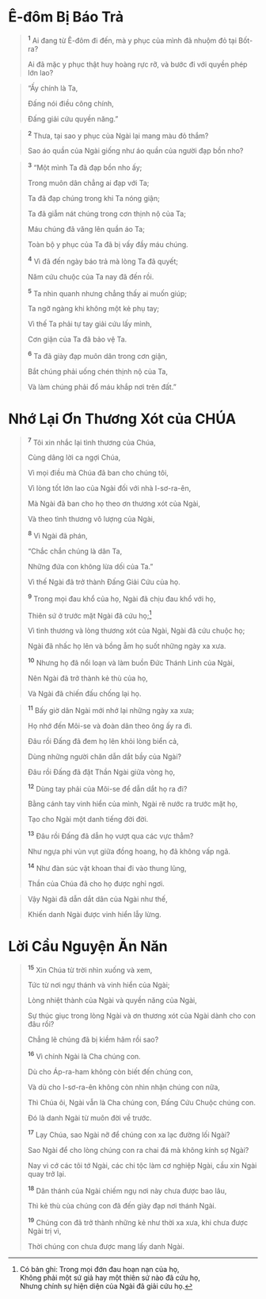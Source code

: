 # Ê-đôm Bị Báo Trả

> <sup><b>1</b></sup> Ai đang từ Ê-đôm đi đến, mà y phục của mình đã nhuộm đỏ tại Bốt-ra?
> 
> Ai đã mặc y phục thật huy hoàng rực rỡ, và bước đi với quyền phép lớn lao?
>


> “Ấy chính là Ta,
> 
> Ðấng nói điều công chính,
> 
> Ðấng giải cứu quyền năng.”
>


> <sup><b>2</b></sup> Thưa, tại sao y phục của Ngài lại mang màu đỏ thắm?
> 
> Sao áo quần của Ngài giống như áo quần của người đạp bồn nho?
>


> <sup><b>3</b></sup> “Một mình Ta đã đạp bồn nho ấy;
> 
> Trong muôn dân chẳng ai đạp với Ta;
> 
> Ta đã đạp chúng trong khi Ta nóng giận;
> 
> Ta đã giẫm nát chúng trong cơn thịnh nộ của Ta;
> 
> Máu chúng đã văng lên quần áo Ta;
> 
> Toàn bộ y phục của Ta đã bị vấy đầy máu chúng.
> 
> <sup><b>4</b></sup> Vì đã đến ngày báo trả mà lòng Ta đã quyết;
> 
> Năm cứu chuộc của Ta nay đã đến rồi.
> 
> <sup><b>5</b></sup> Ta nhìn quanh nhưng chẳng thấy ai muốn giúp;
> 
> Ta ngỡ ngàng khi không một kẻ phụ tay;
> 
> Vì thế Ta phải tự tay giải cứu lấy mình,
> 
> Cơn giận của Ta đã bảo vệ Ta.
> 
> <sup><b>6</b></sup> Ta đã giày đạp muôn dân trong cơn giận,
> 
> Bắt chúng phải uống chén thịnh nộ của Ta,
> 
> Và làm chúng phải đổ máu khắp nơi trên đất.”
>


# Nhớ Lại Ơn Thương Xót của CHÚA

> <sup><b>7</b></sup> Tôi xin nhắc lại tình thương của Chúa,
> 
> Cùng dâng lời ca ngợi Chúa,
> 
> Vì mọi điều mà Chúa đã ban cho chúng tôi,
> 
> Vì lòng tốt lớn lao của Ngài đối với nhà I-sơ-ra-ên,
> 
> Mà Ngài đã ban cho họ theo ơn thương xót của Ngài,
> 
> Và theo tình thương vô lượng của Ngài,
> 
> <sup><b>8</b></sup> Vì Ngài đã phán,
> 
> “Chắc chắn chúng là dân Ta,
> 
> Những đứa con không lừa dối của Ta.”
> 
> Vì thế Ngài đã trở thành Ðấng Giải Cứu của họ.
> 
> <sup><b>9</b></sup> Trong mọi đau khổ của họ, Ngài đã chịu đau khổ với họ,
> 
> Thiên sứ ở trước mặt Ngài đã cứu họ;[^1-8e3189c6-9abf-4b8c-bc84-847cd89ab3a9]
> 
> Vì tình thương và lòng thương xót của Ngài, Ngài đã cứu chuộc họ;
> 
> Ngài đã nhấc họ lên và bồng ẵm họ suốt những ngày xa xưa.
> 
> <sup><b>10</b></sup> Nhưng họ đã nổi loạn và làm buồn Ðức Thánh Linh của Ngài,
> 
> Nên Ngài đã trở thành kẻ thù của họ,
> 
> Và Ngài đã chiến đấu chống lại họ.
>


> <sup><b>11</b></sup> Bấy giờ dân Ngài mới nhớ lại những ngày xa xưa;
> 
> Họ nhớ đến Môi-se và đoàn dân theo ông ấy ra đi.
> 
> Ðâu rồi Ðấng đã đem họ lên khỏi lòng biển cả,
> 
> Dùng những người chăn dẫn dắt bầy của Ngài?
> 
> Ðâu rồi Ðấng đã đặt Thần Ngài giữa vòng họ,
> 
> <sup><b>12</b></sup> Dùng tay phải của Môi-se để dẫn dắt họ ra đi?
> 
> Bằng cánh tay vinh hiển của mình, Ngài rẽ nước ra trước mặt họ,
> 
> Tạo cho Ngài một danh tiếng đời đời.
> 
> <sup><b>13</b></sup> Ðâu rồi Ðấng đã dẫn họ vượt qua các vực thẳm?
> 
> Như ngựa phi vùn vụt giữa đồng hoang, họ đã không vấp ngã.
> 
> <sup><b>14</b></sup> Như đàn súc vật khoan thai đi vào thung lũng,
> 
> Thần của Chúa đã cho họ được nghỉ ngơi.
>


> Vậy Ngài đã dẫn dắt dân của Ngài như thế,
> 
> Khiến danh Ngài được vinh hiển lẫy lừng.
>


# Lời Cầu Nguyện Ăn Năn

> <sup><b>15</b></sup> Xin Chúa từ trời nhìn xuống và xem,
> 
> Tức từ nơi ngự thánh và vinh hiển của Ngài;
> 
> Lòng nhiệt thành của Ngài và quyền năng của Ngài,
> 
> Sự thúc giục trong lòng Ngài và ơn thương xót của Ngài dành cho con đâu rồi?
> 
> Chẳng lẽ chúng đã bị kiềm hãm rồi sao?
> 
> <sup><b>16</b></sup> Vì chính Ngài là Cha chúng con.
> 
> Dù cho Áp-ra-ham không còn biết đến chúng con,
> 
> Và dù cho I-sơ-ra-ên không còn nhìn nhận chúng con nữa,
> 
> Thì Chúa ôi, Ngài vẫn là Cha chúng con, Ðấng Cứu Chuộc chúng con.
> 
> Đó là danh Ngài từ muôn đời về trước.
> 
> <sup><b>17</b></sup> Lạy Chúa, sao Ngài nỡ để chúng con xa lạc đường lối Ngài?
> 
> Sao Ngài để cho lòng chúng con ra chai đá mà không kính sợ Ngài?
> 
> Nay vì cớ các tôi tớ Ngài, các chi tộc làm cơ nghiệp Ngài, cầu xin Ngài quay trở lại.
> 
> <sup><b>18</b></sup> Dân thánh của Ngài chiếm ngụ nơi này chưa được bao lâu,
> 
> Thì kẻ thù của chúng con đã đến giày đạp nơi thánh Ngài.
> 
> <sup><b>19</b></sup> Chúng con đã trở thành những kẻ như thời xa xưa, khi chưa được Ngài trị vì,
> 
> Thời chúng con chưa được mang lấy danh Ngài.
>

[^1-8e3189c6-9abf-4b8c-bc84-847cd89ab3a9]: Có bản ghi: Trong mọi đớn đau hoạn nạn của họ,\
Không phải một sứ giả hay một thiên sứ nào đã cứu họ,\
Nhưng chính sự hiện diện của Ngài đã giải cứu họ.